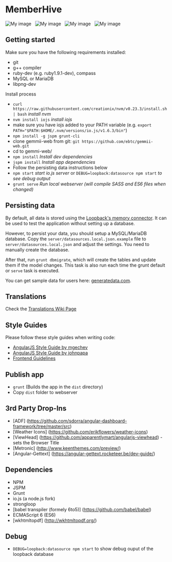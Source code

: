 # MemberHive
![My image](http://bible-survey.org/i/gemmii/angularjs.png) &nbsp; ![My image](http://bible-survey.org/i/gemmii/strongloop.png) &nbsp; ![My image](http://bible-survey.org/i/gemmii/es6.png) &nbsp; ![My image](http://bible-survey.org/i/gemmii/mariadb.png)

## Getting started
Make sure you have the following requirements installed:
* git 
* g++ compiler
* ruby-dev (e.g. ruby1.9.1-dev), compass
* MySQL or MariaDB
* libpng-dev

Install process
* `curl https://raw.githubusercontent.com/creationix/nvm/v0.23.3/install.sh | bash` *install nvm*
* `nvm install iojs` *install iojs*
* make sure you have iojs added to your PATH variable (e.g. `export PATH="$PATH:$HOME/.nvm/versions/io.js/v1.6.3/bin"`)
* `npm install -g jspm grunt-cli`
* clone gemmii-web from git: `git https://github.com/ebtc/gemmii-web.git`
* cd to gemmi-web/
* `npm install` *Install dev dependencies*
* `jspm install` *Install app dependencies*
* Follow the persisting data instructions below
* `npm start` *start io.js server* or `DEBUG=loopback:datasource npm start` *to see debug output*
* `grunt serve` *Run local webserver (will compile SASS and ES6 files when changed)*

## Persisting data

 By default, all data is stored using the [Loopback's memory connector](http://docs.strongloop.com/display/public/LB/Memory+connector).
 It can be used to test the application without setting up a database.
 
 However, to persist your data, you should setup a MySQL/MariaDB database.
 Copy the `server/datasources.local.json.example` file to `server/datasources.local.json` 
 and adjust the settings. You need to manually create the database.
 
 After that, run `grunt dbmigrate`, which will create the tables and update them if the model changes.
 This task is also run each time the grunt default or `serve` task is executed.
 
 You can get sample data for users here: [generatedata.com](http://www.generatedata.com/).

## Translations

Check the [Translations Wiki Page](https://github.com/ebtc/gemmii-web/wiki/Translations)

## Style Guides

Please follow these style guides when writing code:

* [AngularJS Style Guide by mgechev](https://github.com/mgechev/angularjs-style-guide)
* [AngularJS Style Guide by johnpapa](https://github.com/johnpapa/angularjs-styleguide)
* [Frontend Guidelines](https://github.com/bendc/frontend-guidelines)

## Publish app
* `grunt` (Builds the app in the `dist` directory)
* Copy `dist` folder to webserver

## 3rd Party Drop-Ins
* [ADF] (https://github.com/sdorra/angular-dashboard-framework/tree/master/src)
* [Weather Icons] (https://github.com/erikflowers/weather-icons)
* [ViewHead] (https://github.com/apparentlymart/angularjs-viewhead) - sets the Browser Title
* [Metronic] (http://www.keenthemes.com/preview/)
* [Angular-Gettext] (https://angular-gettext.rocketeer.be/dev-guide/)

## Dependencies
* NPM
* JSPM
* Grunt
* io.js (a node.js fork)
* strongloop
* [babel transpiler (formely 6to5)] (https://github.com/babel/babel)
* ECMAScript 6 (ES6)
* [wkhtmltopdf] (http://wkhtmltopdf.org/)

## Debug
* `DEBUG=loopback:datasource npm start` to show debug ouput of the loopback database
